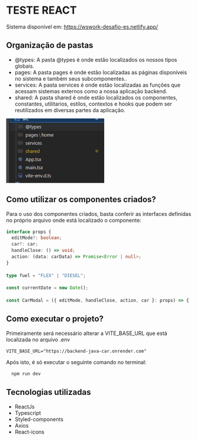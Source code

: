 # TESTE REACT

Sistema disponível em: https://wswork-desafio-es.netlify.app/

## Organização de pastas
* @types: A pasta @types é onde estão localizados os nossos tipos globais.
* pages: A pasta pages é onde estão localizadas as páginas disponíveis no sistema e também seus subcomponentes..
* services: A pasta services é onde estão localizadas as funções que acessam sistemas externos como a nossa aplicação backend.
* shared: A pasta shared é onde estão localizados os componentes, constantes, utilitarios, estilos, contextos e hooks que podem ser reutilizados em diversas partes da aplicação.


![alt text](./readme/image.png)

## Como utilizar os componentes criados?
Para o uso dos componentes criados, basta conferir as interfaces definidas no próprio arquivo onde está localizado o componente:

```ts
interface props {
  editMode?: boolean;
  car?: car;
  handleClose: () => void;
  action: (data: carData) => Promise<Error | null>;
}

type fuel = "FLEX" | "DIESEL";

const currentDate = new Date();

const CarModal = ({ editMode, handleClose, action, car }: props) => {
```

## Como executar o projeto?

Primeiramente será necessário alterar a VITE_BASE_URL que está localizada no arquivo .env

```env 
VITE_BASE_URL="https://backend-java-car.onrender.com"
```
Após isto, é só executar o seguinte comando no terminal: 

```.sh
  npm run dev
```

## Tecnologias utilizadas
* ReactJs
* Typescript
* Styled-components
* Axios
* React-icons
